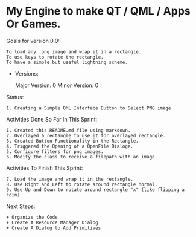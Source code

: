 # My Engine to make QT / QML / Apps Or Games. 



Goals for version 0.0: 


    To load any .png image and wrap it in a rectangle.
    To use keys to rotate the rectangle.
    To have a simple but useful lightning scheme.



* Versions: 
    
    Major Version: 0
    Minor Version: 0



Status:

    1. Creating a Simple QML Interface Button to Select PNG image.


Activities Done So Far In This Sprint:

    1. Created this README.md file using markdown.
    2. Overlayed a rectangle to use it for overlayed rectangle.
    3. Created Button Functionality in the Rectangle.
    4. Triggered the Opening of a OpenFile Dialoge.
    5. Configure filters for png images.
    6. Modify the class to receive a filepath with an image. 
    
    
Activities To Finish This Sprint:

    7. Load the image and wrap it in the rectangle. 
    8. Use Right and Left to rotate around rectangle normal.
    9. Use Up and Down to rotate around rectangle "x" (like flipping a coin)

Next Steps:

    + Organize the Code
    + Create A Resource Manager Dialog
    + Create A Dialog to Add Primitives
    





